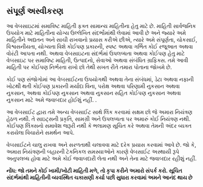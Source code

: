 ## સંપૂર્ણ અસ્વીકરણ

આ વેબસાઇટમાં સમાવિષ્ટ માહિતી ફક્ત સામાન્ય માહિતીના હેતુ માટે છે. માહિતી સાર્વજનિક ઉપયોગ માટે માહિતીના યોગ્ય ઉલ્લેખિત સંદર્ભોમાંથી લેવામાં આવી છે અને જ્યારે અમે માહિતીને અદ્યતન અને સાચી રાખવાનો પ્રયાસ કરીએ છીએ, ત્યારે અમે સંપૂર્ણતા, ચોકસાઈ, વિશ્વસનીયતા, યોગ્યતા વિશે કોઈપણ પ્રકારની, સ્પષ્ટ અથવા ગર્ભિત કોઈ રજૂઆત અથવા વોરંટી આપતા નથી. અથવા વેબસાઇટના સંદર્ભમાં ઉપલબ્ધતા અથવા કોઈપણ હેતુ માટે વેબસાઇટ પર સમાવિષ્ટ માહિતી, ઉત્પાદનો, સેવાઓ અથવા સંબંધિત ગ્રાફિક્સ. તમે આવી માહિતી પર કોઈપણ નિર્ભરતા રાખો છો તેથી સખત રીતે તમારા પોતાના જોખમે છે.

કોઈ પણ સંજોગોમાં આ વેબસાઈટના ઉપયોગથી અથવા તેના સંબંધમાં, ડેટા અથવા નફાની ખોટથી થતી કોઈપણ પ્રકારની મર્યાદા વિના, પરોક્ષ અથવા પરિણામી નુકસાન અથવા નુકસાન, અથવા કોઈપણ નુકસાન અથવા નુકસાન સહિત કોઈપણ નુકસાન અથવા નુકસાન માટે અમે જવાબદાર હોઈશું નહીં. .

આ વેબસાઈટ દ્વારા તમે અન્ય વેબસાઈટ સાથે લિંક કરવામાં સક્ષમ છો જે અમારા નિયંત્રણ હેઠળ નથી. તે સાઇટ્સની પ્રકૃતિ, સામગ્રી અને ઉપલબ્ધતા પર અમારું કોઈ નિયંત્રણ નથી. કોઈપણ લિંક્સનો સમાવેશ જરૂરી નથી કે ભલામણ સૂચિત કરે અથવા તેમની અંદર વ્યક્ત કરાયેલા વિચારોને સમર્થન આપે.

વેબસાઈટને ચાલુ રાખવા અને સરળતાથી ચલાવવા માટે દરેક પ્રયાસ કરવામાં આવે છે. જો કે, અમારા નિયંત્રણની બહારની ટેકનિકલ સમસ્યાઓને કારણે વેબસાઈટ અસ્થાયી રૂપે અનુપલબ્ધ હોવા માટે અમે કોઈ જવાબદારી લેતા નથી અને તેના માટે જવાબદાર રહીશું નહીં.

**નોંધ: જો તમને કોઈ ખામી/ખોટી માહિતી મળે, તો કૃપા કરીને અમારો સંપર્ક કરો. સૂચિત સંદર્ભમાંથી માહિતીની વ્યવસ્થિત ચકાસણી કર્યા પછી સુધારા કરવામાં અમને આનંદ થાય છે**